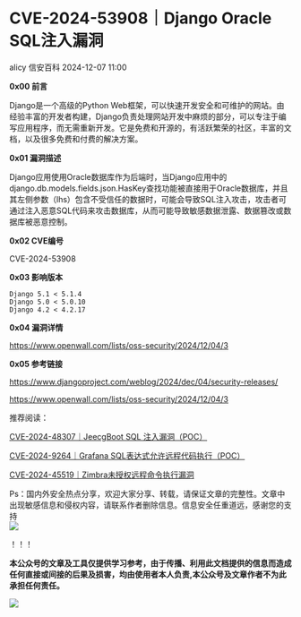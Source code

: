 #  CVE-2024-53908｜Django Oracle SQL注入漏洞   
alicy  信安百科   2024-12-07 11:00  
  
**0x00 前言**  
  
  
Django是一个高级的Python Web框架，可以快速开发安全和可维护的网站。由经验丰富的开发者构建，Django负责处理网站开发中麻烦的部分，可以专注于编写应用程序，而无需重新开发。它是免费和开源的，有活跃繁荣的社区，丰富的文档，以及很多免费和付费的解决方案。  
  
  
  
**0x01 漏洞描述**  
  
  
Django应用使用Oracle数据库作为后端时，当Django应用中的django.db.models.fields.json.HasKey查找功能被直接用于Oracle数据库，并且其左侧参数（lhs）包含不受信任的数据时，可能会导致SQL注入攻击，攻击者可通过注入恶意SQL代码来攻击数据库，从而可能导致敏感数据泄露、数据篡改或数据库被恶意控制。  
  
  
  
**0x02 CVE编号**  
  
  
CVE-2024-53908  
  
  
  
**0x03 影响版本**  
  
```
Django 5.1 < 5.1.4
Django 5.0 < 5.0.10
Django 4.2 < 4.2.17
```  
  
  
  
**0x04 漏洞详情**  
  
  
https://www.openwall.com/lists/oss-security/2024/12/04/3  
  
  
  
**0x05 参考链接**  
  
  
https://www.djangoproject.com/weblog/2024/dec/04/security-releases/  
  
  
https://www.openwall.com/lists/oss-security/2024/12/04/3  
  
  
  
  
推荐阅读：  
  
  
[CVE-2024-48307｜JeecgBoot SQL 注入漏洞（POC）](https://mp.weixin.qq.com/s?__biz=Mzg2ODcxMjYzMA==&mid=2247485712&idx=1&sn=34d09311081e1ccdcc96464b3824f719&scene=21#wechat_redirect)  
  
  
  
[CVE-2024-9264｜Grafana SQL表达式允许远程代码执行（POC）](https://mp.weixin.qq.com/s?__biz=Mzg2ODcxMjYzMA==&mid=2247485671&idx=2&sn=3c50f92d11faad65195774409be07b3b&scene=21#wechat_redirect)  
  
  
  
[CVE-2024-45519｜Zimbra未授权远程命令执行漏洞](https://mp.weixin.qq.com/s?__biz=Mzg2ODcxMjYzMA==&mid=2247485603&idx=1&sn=0aace150f7159772a5abf105139e2979&scene=21#wechat_redirect)  
  
  
  
  
  
Ps：国内外安全热点分享，欢迎大家分享、转载，请保证文章的完整性。文章中出现敏感信息和侵权内容，请联系作者删除信息。信息安全任重道远，感谢您的支持  
![](https://mmbiz.qpic.cn/mmbiz_png/Whm7t4Je6urTIficI8UhQibwpYWx4ic7Bk40AJlXrgx3icofWCbd5cbJFheld132R8exvlHnicn0AUjHLmVok4wV9qA/640?wx_fmt=png&wxfrom=5&wx_lazy=1&wx_co=1 "")  
  
！！！  
  
  
**本公众号的文章及工具仅提供学习参考，由于传播、利用此文档提供的信息而造成任何直接或间接的后果及损害，均由使用者本人负责,本公众号及文章作者不为此承担任何责任。**  
  
![](https://mmbiz.qpic.cn/mmbiz_png/Whm7t4Je6uqQ24S6worK6npevNP8p1uPc9jQeMAib2iaibBnibOzFaIbD0KlvsEtUAmL3xdbJJnWk74Y1KfBcIazzw/640?wx_fmt=png "")  
  
  
